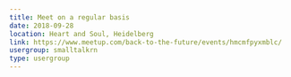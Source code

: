 ```yaml
---
title: Meet on a regular basis
date: 2018-09-28
location: Heart and Soul, Heidelberg
link: https://www.meetup.com/back-to-the-future/events/hmcmfpyxmblc/
usergroup: smalltalkrn
type: usergroup
---
```

